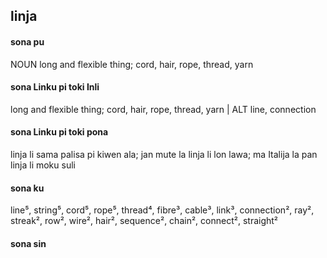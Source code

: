 ## linja

#### sona pu

NOUN long and flexible thing; cord, hair, rope, thread, yarn

#### sona Linku pi toki Inli

long and flexible thing; cord, hair, rope, thread, yarn | ALT line, connection

#### sona Linku pi toki pona

linja li sama palisa pi kiwen ala; jan mute la linja li lon lawa; ma Italija la pan linja li moku suli

#### sona ku

line⁵, string⁵, cord⁵, rope⁵, thread⁴, fibre³, cable³, link³, connection², ray², streak², row², wire², hair², sequence², chain², connect², straight²

#### sona sin

